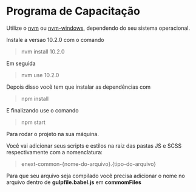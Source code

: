 # Programa de Capacitação

Utilize o [nvm](https://github.com/nvm-sh/nvm) ou [nvm-windows](https://github.com/coreybutler/nvm-windows), dependendo do seu sistema operacional.

Instale a versao 10.2.0 com o comando

> nvm install 10.2.0

Em seguida

> nvm use 10.2.0

Depois disso você tem que instalar as dependências com

> npm install

E finalizando use o comando 

> npm start

Para rodar o projeto na sua máquina.

Você vai adicionar seus scripts e estilos na raiz das pastas JS e SCSS respectivamente com a nomenclatura: 

> enext-common-{nome-do-arquivo}.{tipo-do-arquivo}

Para que seu arquivo seja compilado você precisa adicionar o nome no arquivo dentro de 
**gulpfile.babel.js** em __commomFiles__